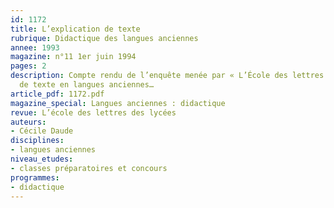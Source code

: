 ```yaml
---
id: 1172
title: L’explication de texte
rubrique: Didactique des langues anciennes
annee: 1993
magazine: n°11 1er juin 1994
pages: 2
description: Compte rendu de l’enquête menée par « L’École des lettres » sur l’explication
  de texte en langues anciennes…
article_pdf: 1172.pdf
magazine_special: Langues anciennes : didactique
revue: L’école des lettres des lycées
auteurs:
- Cécile Daude
disciplines:
- langues anciennes
niveau_etudes:
- classes préparatoires et concours
programmes:
- didactique
---
```

